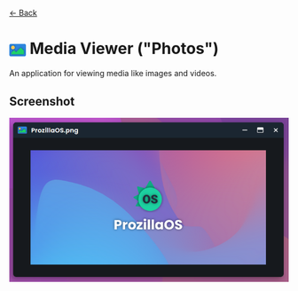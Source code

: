 [← Back](../README.md)

# <img src="../../../../public/assets/applications/icons/media-viewer.svg" width=30 height=30 style="vertical-align: middle; background: none;"/> Media Viewer ("Photos")

An application for viewing media like images and videos.

## Screenshot

![Media Viewer window showing ProzillaOS.png](screenshot.png)